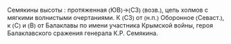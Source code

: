 ---
---

Семякины высоты
: протяженная ⦅ЮВ⦆→⦅СЗ⦆ ⦅возв.⦆, цепь холмов с мягкими волнистыми очертаниями. К ⦅СЗ⦆ от ⦅н.п.⦆ Оборонное ⦅Севаст.⦆, к ⦅С⦆ и ⦅В⦆ от Балаклавы по имени участника Крымской войны, героя Балаклавского сражения генерала К.Р. Семякина.
